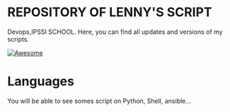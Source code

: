 # REPOSITORY OF LENNY'S SCRIPT

Devops,IPSSI SCHOOL.
Here, you can find all updates and versions of my scripts.


[![Awesome](https://awesome.re/badge.svg)](https://awesome.re)


# Languages

You will be able to see somes script on Python, Shell, ansible...



